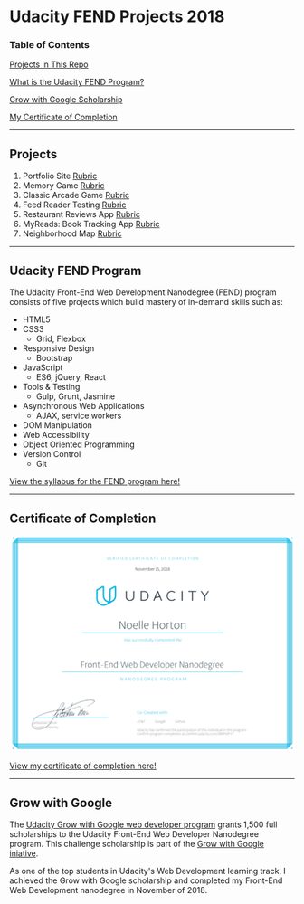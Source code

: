 # Udacity FEND Projects 2018
### Table of Contents  
[Projects in This Repo](#projects)

[What is the Udacity FEND Program?](#fend)

[Grow with Google Scholarship](#gwg)

[My Certificate of Completion](#cert)  
***
<a name="projects"/>

## Projects
  1. Portfolio Site [Rubric](https://review.udacity.com/#!/rubrics/45/view)
  2. Memory Game [Rubric](https://review.udacity.com/#!/rubrics/591/view)
  3. Classic Arcade Game [Rubric](https://review.udacity.com/#!/rubrics/15/view)
  4. Feed Reader Testing [Rubric](https://review.udacity.com/#!/rubrics/18/view)
  5. Restaurant Reviews App [Rubric](https://review.udacity.com/#!/rubrics/1090/view)
  6. MyReads: Book Tracking App [Rubric](https://review.udacity.com/#!/rubrics/918/view)
  7. Neighborhood Map [Rubric](https://review.udacity.com/#!/rubrics/1351/view)
***

<a name="fend"/>

## Udacity FEND Program
The Udacity Front-End Web Development Nanodegree (FEND) program consists of five projects which build mastery of in-demand skills such as:
* HTML5
* CSS3
  * Grid, Flexbox
* Responsive Design
  * Bootstrap
* JavaScript
  * ES6, jQuery, React
* Tools & Testing
  * Gulp, Grunt, Jasmine
* Asynchronous Web Applications
  * AJAX, service workers
* DOM Manipulation
* Web Accessibility
* Object Oriented Programming
* Version Control
  * Git

[View the syllabus for the FEND program here!](https://www.udacity.com/course/front-end-web-developer-nanodegree--nd001 "Udacity FEND Syllabus")
***

<a name="cert"/>

## Certificate of Completion

![Noelle Horton Front-End Nanodegree](./fend-certificate.png "Noelle Horton Front-End Nanodegree")

[View my certificate of completion here!](https://confirm.udacity.com/JRRPWFYT "Noelle Horton FEND Nanodegree")
***

<a name="gwg"/>

## Grow with Google 
The [Udacity Grow with Google web developer program](https://www.udacity.com/grow-with-google "Udacity Grow with Google") grants 1,500 full scholarships to the Udacity Front-End Web Developer Nanodegree program. This challenge scholarship is part of the [Grow with Google iniative](https://grow.google/?utm_source=udacity.com&utm_medium=footer_logo&utm_campaign=udacity.com/grow-with-google "Grow with Google campaign").

As one of the top students in Udacity's Web Development learning track, I achieved the Grow with Google scholarship and completed my Front-End Web Development nanodegree in November of 2018.